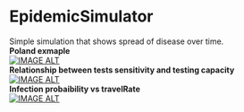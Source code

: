 # EpidemicSimulator
Simple simulation that shows spread of disease over time. <br />
**Poland exmaple**<br />
[![IMAGE ALT](https://img.youtube.com/vi/NrJxKWDAfjo/0.jpg)](https://www.youtube.com/watch?v=NrJxKWDAfjo) <br />
**Relationship between tests sensitivity and testing capacity**<br />
[![IMAGE ALT](https://img.youtube.com/vi/5X2M6QzgkMk/0.jpg)](https://www.youtube.com/watch?v=5X2M6QzgkMk) <br />
**Infection probaibility vs travelRate**<br />
[![IMAGE ALT](https://img.youtube.com/vi/ePt4SEx545M/0.jpg)](https://www.youtube.com/watch?v=ePt4SEx545M) <br />

